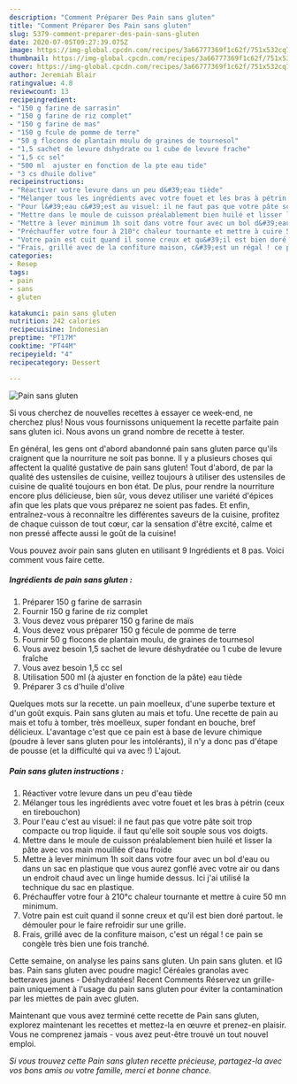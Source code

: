 ```yaml
---
description: "Comment Préparer Des Pain sans gluten"
title: "Comment Préparer Des Pain sans gluten"
slug: 5379-comment-preparer-des-pain-sans-gluten
date: 2020-07-05T09:27:39.075Z
image: https://img-global.cpcdn.com/recipes/3a66777369f1c62f/751x532cq70/pain-sans-gluten-photo-principale-de-la-recette.jpg
thumbnail: https://img-global.cpcdn.com/recipes/3a66777369f1c62f/751x532cq70/pain-sans-gluten-photo-principale-de-la-recette.jpg
cover: https://img-global.cpcdn.com/recipes/3a66777369f1c62f/751x532cq70/pain-sans-gluten-photo-principale-de-la-recette.jpg
author: Jeremiah Blair
ratingvalue: 4.8
reviewcount: 13
recipeingredient:
- "150 g farine de sarrasin"
- "150 g farine de riz complet"
- "150 g farine de mas"
- "150 g fcule de pomme de terre"
- "50 g flocons de plantain moulu de graines de tournesol"
- "1,5 sachet de levure dshydrate ou 1 cube de levure frache"
- "1,5 cc sel"
- "500 ml  ajuster en fonction de la pte eau tide"
- "3 cs dhuile dolive"
recipeinstructions:
- "Réactiver votre levure dans un peu d&#39;eau tiède"
- "Mélanger tous les ingrédients avec votre fouet et les bras à pétrin (ceux en tirebouchon)"
- "Pour l&#39;eau c&#39;est au visuel: il ne faut pas que votre pâte soit trop compacte ou trop liquide. il faut qu&#39;elle soit souple sous vos doigts."
- "Mettre dans le moule de cuisson préalablement bien huilé et lisser la pâte avec vos main mouillée d&#39;eau froide"
- "Mettre à lever minimum 1h soit dans votre four avec un bol d&#39;eau ou dans un sac en plastique que vous aurez gonflé avec votre air ou dans un endroit chaud avec un linge humide dessus. Ici j&#39;ai utilisé la technique du sac en plastique."
- "Préchauffer votre four à 210°c chaleur tournante et mettre à cuire 50 mn minimum."
- "Votre pain est cuit quand il sonne creux et qu&#39;il est bien doré partout. le démouler pour le faire refroidir sur une grille."
- "Frais, grillé avec de la confiture maison, c&#39;est un régal ! ce pain se congèle très bien une fois tranché."
categories:
- Resep
tags:
- pain
- sans
- gluten

katakunci: pain sans gluten 
nutrition: 242 calories
recipecuisine: Indonesian
preptime: "PT17M"
cooktime: "PT44M"
recipeyield: "4"
recipecategory: Dessert

---
```



![Pain sans gluten](https://img-global.cpcdn.com/recipes/3a66777369f1c62f/751x532cq70/pain-sans-gluten-photo-principale-de-la-recette.jpg)

Si vous cherchez de nouvelles recettes à essayer ce week-end, ne cherchez plus! Nous vous fournissons uniquement la recette parfaite pain sans gluten ici. Nous avons un grand nombre de recette à tester.

En général, les gens ont d'abord abandonné pain sans gluten parce qu'ils craignent que la nourriture ne soit pas bonne. Il y a plusieurs choses qui affectent la qualité gustative de pain sans gluten! Tout d'abord, de par la qualité des ustensiles de cuisine, veillez toujours à utiliser des ustensiles de cuisine de qualité toujours en bon état. De plus, pour rendre la nourriture encore plus délicieuse, bien sûr, vous devez utiliser une variété d'épices afin que les plats que vous préparez ne soient pas fades. Et enfin, entraînez-vous à reconnaître les différentes saveurs de la cuisine, profitez de chaque cuisson de tout cœur, car la sensation d'être excité, calme et non pressé affecte aussi le goût de la cuisine!

<!--inarticleads1-->

Vous pouvez avoir pain sans gluten en utilisant 9 Ingrédients et 8 pas. Voici comment vous faire cette.

##### Ingrédients de pain sans gluten :

1. Préparer 150 g farine de sarrasin
1. Fournir 150 g farine de riz complet
1. Vous devez vous préparer 150 g farine de maïs
1. Vous devez vous préparer 150 g fécule de pomme de terre
1. Fournir 50 g flocons de plantain moulu, de graines de tournesol
1. Vous avez besoin 1,5 sachet de levure déshydratée ou 1 cube de levure fraîche
1. Vous avez besoin 1,5 cc sel
1. Utilisation 500 ml (à ajuster en fonction de la pâte) eau tiède
1. Préparer 3 cs d&#39;huile d&#39;olive


Quelques mots sur la recette. un pain moelleux, d&#39;une superbe texture et d&#39;un goût exquis. Pain sans gluten au mais et tofu. Une recette de pain au mais et tofu à tomber, très moelleux, super fondant en bouche, bref délicieux. L&#39;avantage c&#39;est que ce pain est à base de levure chimique (poudre à lever sans gluten pour les intolérants), il n&#39;y a donc pas d&#39;étape de pousse (et la difficulté qui va avec !) L&#39;ajout. 

<!--inarticleads2-->

##### Pain sans gluten instructions :

1. Réactiver votre levure dans un peu d&#39;eau tiède
1. Mélanger tous les ingrédients avec votre fouet et les bras à pétrin (ceux en tirebouchon)
1. Pour l&#39;eau c&#39;est au visuel: il ne faut pas que votre pâte soit trop compacte ou trop liquide. il faut qu&#39;elle soit souple sous vos doigts.
1. Mettre dans le moule de cuisson préalablement bien huilé et lisser la pâte avec vos main mouillée d&#39;eau froide
1. Mettre à lever minimum 1h soit dans votre four avec un bol d&#39;eau ou dans un sac en plastique que vous aurez gonflé avec votre air ou dans un endroit chaud avec un linge humide dessus. Ici j&#39;ai utilisé la technique du sac en plastique.
1. Préchauffer votre four à 210°c chaleur tournante et mettre à cuire 50 mn minimum.
1. Votre pain est cuit quand il sonne creux et qu&#39;il est bien doré partout. le démouler pour le faire refroidir sur une grille.
1. Frais, grillé avec de la confiture maison, c&#39;est un régal ! ce pain se congèle très bien une fois tranché.


Cette semaine, on analyse les pains sans gluten. Un pain sans gluten. et IG bas. Pain sans gluten avec poudre magic! Céréales granolas avec betteraves jaunes - Déshydratées! Recent Comments Réservez un grille-pain uniquement à l&#39;usage du pain sans gluten pour éviter la contamination par les miettes de pain avec gluten. 

<!--inarticleads1-->

<p>
Maintenant que vous avez terminé cette recette de Pain sans gluten, explorez maintenant les recettes et mettez-la en œuvre et prenez-en plaisir. Vous ne comprenez jamais - vous avez peut-être trouvé un tout nouvel emploi.
</p>

<p>
<i>Si vous trouvez cette Pain sans gluten recette précieuse, partagez-la avec vos bons amis ou votre famille, merci et bonne chance.</i>
</p>
